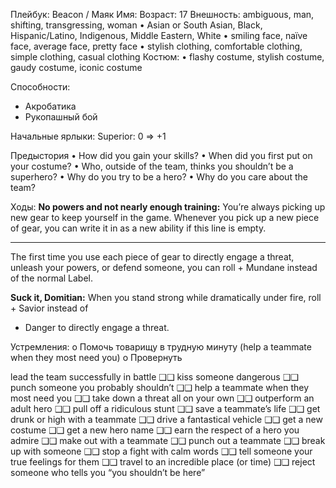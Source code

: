 Плейбук: Beacon / Маяк
Имя: 
Возраст: 17
Внешность: ambiguous, man, shifting, transgressing, woman
• Asian or South Asian, Black, Hispanic/Latino, Indigenous, Middle Eastern, White
• smiling face, naïve face, average face, pretty face
• stylish clothing, comfortable clothing, simple clothing, casual clothing
Костюм:
• flashy costume, stylish costume, gaudy costume, iconic costume

Способности:
- Акробатика
- Рукопашный бой

Начальные ярлыки:
Superior: 0 => +1

Предыстория
• How did you gain your skills?
• When did you first put on your costume?
• Who, outside of the team, thinks you shouldn’t be a superhero?
• Why do you try to be a hero?
• Why do you care about the team?

Ходы:
**No powers and not nearly enough training:**
You’re always picking up new gear to keep
yourself in the game. Whenever you pick up a
new piece of gear, you can write it in as a new
ability if this line is empty.
_______________________________
The first time you use each piece of gear to
directly engage a threat, unleash your powers, or
defend someone, you can roll + Mundane instead
of the normal Label.

**Suck it, Domitian:** When you stand strong while
dramatically under fire, roll + Savior instead of
+ Danger to directly engage a threat.

Устремления:
o Помочь товарищу в трудную минуту (help a teammate when they most need you)
o Провернуть 


lead the team successfully in battle
❑❑ kiss someone dangerous
❑❑ punch someone you probably shouldn’t
❑❑ help a teammate when they most need you
❑❑ take down a threat all on your own
❑❑ outperform an adult hero
❑❑ pull off a ridiculous stunt
❑❑ save a teammate’s life
❑❑ get drunk or high with a teammate
❑❑ drive a fantastical vehicle
❑❑ get a new costume
❑❑ get a new hero name
❑❑ earn the respect of a hero you admire
❑❑ make out with a teammate
❑❑ punch out a teammate
❑❑ break up with someone
❑❑ stop a fight with calm words
❑❑ tell someone your true feelings for them
❑❑ travel to an incredible place (or time)
❑❑ reject someone who tells you “you shouldn’t be
here”
